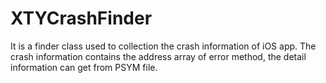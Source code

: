 # XTYCrashFinder
It is a finder class used to collection the crash information of iOS app. The crash information contains the address array of error method, the detail information can  get from PSYM file.
